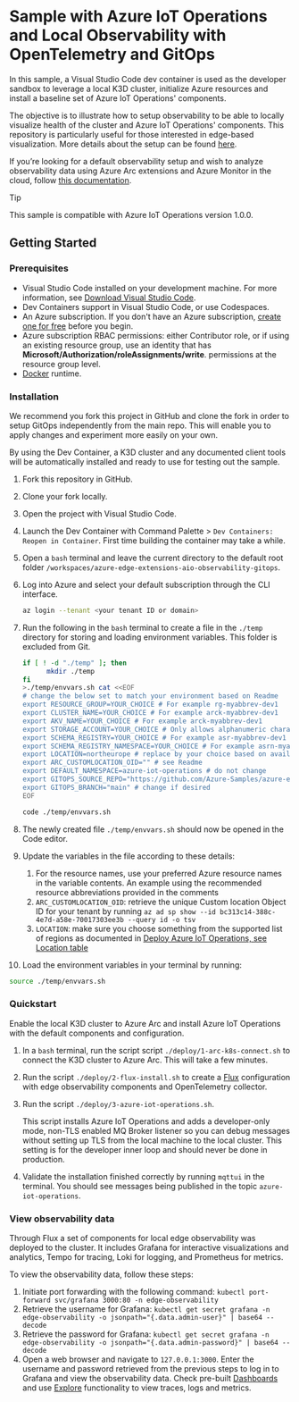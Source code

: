 # Sample with Azure IoT Operations and Local Observability with OpenTelemetry and GitOps

In this sample, a Visual Studio Code dev container is used as the developer sandbox to leverage a local K3D cluster, initialize Azure resources and install a baseline set of Azure IoT Operations' components.

The objective is to illustrate how to setup observability to be able to locally visualize health of the cluster and Azure IoT Operations' components. This repository is particularly useful for those interested in edge-based visualization. More details about the setup can be found [here](./docs/observability-setup.md).

If you’re looking for a default observability setup and wish to analyze observability data using Azure Arc extensions and Azure Monitor in the cloud, follow [this documentation](https://learn.microsoft.com/en-us/azure/iot-operations/monitor/howto-configure-observability).

> [!TIP]
> This sample is compatible with Azure IoT Operations version 1.0.0.

## Getting Started

### Prerequisites

* Visual Studio Code installed on your development machine. For more information, see [Download Visual Studio Code](https://code.visualstudio.com/download).
* Dev Containers support in Visual Studio Code, or use Codespaces.
* An Azure subscription. If you don't have an Azure subscription, [create one for free](https://azure.microsoft.com/free/) before you begin.
* Azure subscription RBAC permissions: either Contributor role, or if using an existing resource group, use an identity that has **Microsoft/Authorization/roleAssignments/write**. permissions at the resource group level.
* [Docker](https://docs.docker.com/engine/install/) runtime.

### Installation

We recommend you fork this project in GitHub and clone the fork in order to setup GitOps independently from the main repo. This will enable you to apply changes and experiment more easily on your own.

By using the Dev Container, a K3D cluster and any documented client tools will be automatically installed and ready to use for testing out the sample.

1. Fork this repository in GitHub.
1. Clone your fork locally.
1. Open the project with Visual Studio Code.
1. Launch the Dev Container with Command Palette > `Dev Containers: Reopen in Container`. First time building the container may take a while.
1. Open a `bash` terminal and leave the current directory to the default root folder `/workspaces/azure-edge-extensions-aio-observability-gitops`.
1. Log into Azure and select your default subscription through the CLI interface.

   ```bash
   az login --tenant <your tenant ID or domain>

   ```

1. Run the following in the `bash` terminal to create a file in the `./temp` directory for storing and loading environment variables. This folder is excluded from Git.

   ```bash
   if [ ! -d "./temp" ]; then
         mkdir ./temp
   fi
   >./temp/envvars.sh cat <<EOF
   # change the below set to match your environment based on Readme
   export RESOURCE_GROUP=YOUR_CHOICE # For example rg-myabbrev-dev1
   export CLUSTER_NAME=YOUR_CHOICE # For example arck-myabbrev-dev1
   export AKV_NAME=YOUR_CHOICE # For example arck-myabbrev-dev1
   export STORAGE_ACCOUNT=YOUR_CHOICE # Only allows alphanumeric characters, max 32
   export SCHEMA_REGISTRY=YOUR_CHOICE # For example asr-myabbrev-dev1
   export SCHEMA_REGISTRY_NAMESPACE=YOUR_CHOICE # For example asrn-myabbrev-dev1
   export LOCATION=northeurope # replace by your choice based on available regions, see Readme
   export ARC_CUSTOMLOCATION_OID="" # see Readme
   export DEFAULT_NAMESPACE=azure-iot-operations # do not change
   export GITOPS_SOURCE_REPO="https://github.com/Azure-Samples/azure-edge-extensions-aio-observability-gitops" # change to your repo fork if you are testing your own version
   export GITOPS_BRANCH="main" # change if desired
   EOF

   code ./temp/envvars.sh

   ```

1. The newly created file `./temp/envvars.sh` should now be opened in the Code editor.
1. Update the variables in the file according to these details:

   1. For the resource names, use your preferred Azure resource names in the variable contents. An example using the recommended resource abbreviations provided in the comments
   1. `ARC_CUSTOMLOCATION_OID`: retrieve the unique Custom location Object ID for your tenant by running `az ad sp show --id bc313c14-388c-4e7d-a58e-70017303ee3b --query id -o tsv`
   1. `LOCATION`: make sure you choose something from the supported list of regions as documented in [Deploy Azure IoT Operations, see Location table](https://learn.microsoft.com/en-us/azure/iot-operations/get-started/quickstart-deploy?tabs=codespaces#connect-a-kubernetes-cluster-to-azure-arc)

1. Load the environment variables in your terminal by running:

  ```bash
  source ./temp/envvars.sh
  ```

### Quickstart

Enable the local K3D cluster to Azure Arc and install Azure IoT Operations with the default components and configuration.

1. In a `bash` terminal, run the script script `./deploy/1-arc-k8s-connect.sh` to connect the K3D cluster to Azure Arc. This will take a few minutes.
1. Run the script `./deploy/2-flux-install.sh` to create a [Flux](https://fluxcd.io/flux/) configuration with edge observability components and OpenTelemetry collector.
1. Run the script `./deploy/3-azure-iot-operations.sh`.

   This script installs Azure IoT Operations and adds a developer-only mode, non-TLS enabled MQ Broker listener so you can debug messages without setting up TLS from the local machine to the local cluster. This setting is for the developer inner loop and should never be done in production.

1. Validate the installation finished correctly by running `mqttui` in the terminal. You should see messages being published in the topic `azure-iot-operations`.

### View observability data

Through Flux a set of components for local edge observability was deployed to the cluster. It includes Grafana for interactive visualizations and analytics, Tempo for tracing, Loki for logging, and Prometheus for metrics.

To view the observability data, follow these steps:

1. Initiate port forwarding with the following command: `kubectl port-forward svc/grafana 3000:80 -n edge-observability`
1. Retrieve the username for Grafana: `kubectl get secret grafana -n edge-observability -o jsonpath="{.data.admin-user}" | base64 --decode`
1. Retrieve the password for Grafana: `kubectl get secret grafana -n edge-observability -o jsonpath="{.data.admin-password}" | base64 --decode`
1. Open a web browser and navigate to `127.0.0.1:3000`. Enter the username and password retrieved from the previous steps to log in to Grafana and view the observability data. Check pre-built [Dashboards](https://grafana.com/docs/grafana/latest/dashboards/use-dashboards/) and use [Explore](https://grafana.com/docs/grafana/latest/explore/) functionality to view traces, logs and metrics.
